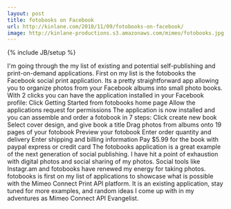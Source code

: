 ```yaml
---
layout: post
title: fotobooks on Facebook
url: http://kinlane.com/2010/11/09/fotobooks-on-facebook/
image: http://kinlane-productions.s3.amazonaws.com/mimeo/fotobooks.jpg
---
```

{% include JB/setup %}
<p>
     I'm going through the my list of existing and potential self-publishing and print-on-demand applications. First on my list is the fotobooks the Facebook social print application. Its a pretty straightforward app allowing you to organize photos from your Facebook albums into small photo books. With 2 clicks you can have the application installed in your Facebook profile: Click Getting Started from fotobooks home page Allow the applications request for permissions The application is now installed and you can assemble and order a fotobook in 7 steps: Click create new book Select cover design, and give book a title Drag photos from albums onto 19 pages of your fotobook Preview your fotobook Enter order quantity and delivery Enter shipping and billing information Pay $5.99 for the book with paypal express or credit card The fotobooks application is a great example of the next generation of social publishing. I have hit a point of exhaustion with digital photos and social sharing of my photos. Social tools like Instagr.am and fotobooks have renewed my energy for taking photos. fotobooks is first on my list of applications to showcase what is possible with the Mimeo Connect Print API platform. It is an existing application, stay tuned for more examples, and random ideas I come up with in my adventures as Mimeo Connect API Evangelist.
</p>